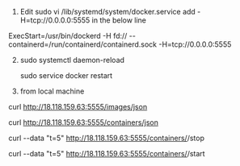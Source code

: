 1) Edit 
 sudo vi /lib/systemd/system/docker.service
  add -H=tcp://0.0.0.0:5555 in the below line 

  ExecStart=/usr/bin/dockerd -H fd:// --containerd=/run/containerd/containerd.sock -H=tcp://0.0.0.0:5555
  
  
2)   sudo systemctl daemon-reload

     sudo service docker restart
 
3)  from local machine 
 
  curl http://18.118.159.63:5555/images/json

  curl http://18.118.159.63:5555/containers/json

   curl --data "t=5" http://18.118.159.63:5555/containers/<containername>/stop
   
   curl --data "t=5" http://18.118.159.63:5555/containers/<containername>/start
   
   
   
   
  
  

